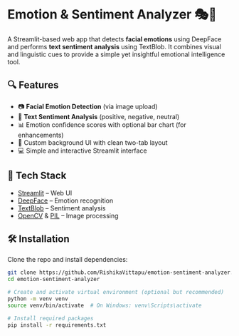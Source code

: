 # Emotion & Sentiment Analyzer 🎭🧠

A Streamlit-based web app that detects **facial emotions** using DeepFace and performs **text sentiment analysis** using TextBlob. It combines visual and linguistic cues to provide a simple yet insightful emotional intelligence tool.

## 🔍 Features

- 📷 **Facial Emotion Detection** (via image upload)
- 📝 **Text Sentiment Analysis** (positive, negative, neutral)
- 📊 Emotion confidence scores with optional bar chart (for enhancements)
- 🎨 Custom background UI with clean two-tab layout
- 💻 Simple and interactive Streamlit interface

## 🚀 Tech Stack

- [Streamlit](https://streamlit.io/) – Web UI
- [DeepFace](https://github.com/serengil/deepface) – Emotion recognition
- [TextBlob](https://textblob.readthedocs.io/en/dev/) – Sentiment analysis
- [OpenCV](https://opencv.org/) & [PIL](https://pillow.readthedocs.io/en/stable/) – Image processing

## 🛠 Installation

Clone the repo and install dependencies:

```bash
git clone https://github.com/RishikaVittapu/emotion-sentiment-analyzer.git
cd emotion-sentiment-analyzer

# Create and activate virtual environment (optional but recommended)
python -m venv venv
source venv/bin/activate  # On Windows: venv\Scripts\activate

# Install required packages
pip install -r requirements.txt
